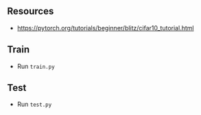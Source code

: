 ## Resources

- https://pytorch.org/tutorials/beginner/blitz/cifar10_tutorial.html

## Train

- Run `train.py`

## Test

- Run `test.py`
